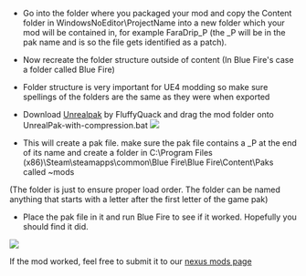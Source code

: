 - Go into the folder where you packaged your mod and copy the Content folder in WindowsNoEditor\\ProjectName into a new folder which your mod will be contained in, for example FaraDrip_P (the _P will be in the pak name and is so the file gets identified as a patch).
- Now recreate the folder structure outside of content (In Blue Fire's case a folder called Blue Fire)
- Folder structure is very important for UE4 modding so make sure spellings of the folders are the same as they were when exported
- Download [Unrealpak](https://github.com/bananaturtlesandwich/Blue-Fire-Modding-Guide/blob/main/Tools/UnrealPak.zip) by FluffyQuack and drag the mod folder onto UnrealPak-with-compression.bat
![](../images/Pak.png)

- This will create a pak file. make sure the pak file contains a _P at the end of its name and create a folder in C:\Program Files (x86)\Steam\steamapps\common\Blue Fire\Blue Fire\Content\Paks called ~mods

(The folder is just to ensure proper load order. The folder can be named anything that starts with a letter after the first letter of the game pak) 
- Place the pak file in it and run Blue Fire to see if it worked. Hopefully you should find it did.

![](../images/drip.png)

If the mod worked, feel free to submit it to our [nexus mods page](https://www.nexusmods.com/bluefire/mods/) 

